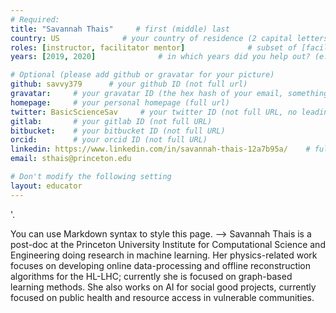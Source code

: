 ```yaml
---
# Required:
title: "Savannah Thais"     # first (middle) last
country: US              # your country of residence (2 capital letters, e.g. US, GB, DE)
roles: [instructor, facilitator mentor]              # subset of [facilitator, instructor, mentor], can stay empty ([])
years: [2019, 2020]              # in which years did you help out? (e.g. [2020, 2019])

# Optional (please add github or gravatar for your picture)
github: savvy379      # your github ID (not full url)
gravatar:     # your gravatar ID (the hex hash of your email, something like 123ef...123)
homepage:     # your personal homepage (full url)
twitter: BasicScienceSav     # your twitter ID (not full URL, no leading '@')
gitlab:       # your gitlab ID (not full URL)
bitbucket:    # your bitbucket ID (not full URL)
orcid:        # your orcid ID (not full URL)
linkedin: https://www.linkedin.com/in/savannah-thais-12a7b95a/    # full url (i.e. https://linkedin.com/in/your-name-some-hex-code)
email: sthais@princeton.edu

# Don't modify the following setting
layout: educator
---
```


<!-- Optional: Write something about yourself below the '-->'.
You can use Markdown syntax to style this page.
-->
Savannah Thais is a post-doc at the Princeton University Institute for Computational Science and Engineering doing research in machine learning. Her physics-related work focuses on developing online data-processing and offline reconstruction algorithms for the HL-LHC; currently she is focused on graph-based learning methods. She also works on AI for social good projects, currently focused on public health and resource access in vulnerable communities. 